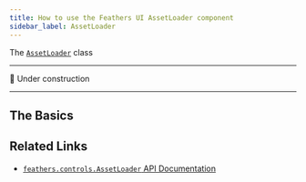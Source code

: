 ```yaml
---
title: How to use the Feathers UI AssetLoader component
sidebar_label: AssetLoader
---
```


The [`AssetLoader`](https://api.feathersui.com/current/feathers/controls/AssetLoader.html) class

---

🚧 Under construction

---

## The Basics

## Related Links

- [`feathers.controls.AssetLoader` API Documentation](https://api.feathersui.com/current/feathers/controls/AssetLoader.html)
